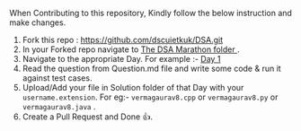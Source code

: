 When Contributing to this repository, Kindly follow the below instruction and make changes.

1. Fork this repo : https://github.com/dscuietkuk/DSA.git
2. In your Forked repo navigate to <a href="https://github.com/dscuietkuk/DSA/tree/master/DSA%20Marathon">The DSA Marathon folder </a>.
3. Navigate to the appropriate Day. For example :- <a href="https://github.com/dscuietkuk/DSA/tree/master/DSA%20Marathon/Day%201"> Day 1 </a>
4. Read the question from Question.md file and write some code & run it against test cases.
5. Upload/Add your file in Solution folder of that Day with your `username.extension`. For eg:- `vermagaurav8.cpp` or `vermagaurav8.py` or `vermagaurav8.java` .
6. Create a Pull Request and Done 👍.
